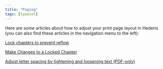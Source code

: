 ```yaml
---
title: "Paging"
tags: [typeset]
---
```

 
<html><body><section data-type="chapter" class="hsecchapter" data-hederis-type="hsecchapter" id="intro-paging" data-pi-attrs="id: intro-paging; data-tags: typeset;" role="doc-chapter" data-tags="typeset" data-author-name=" " data-book-title=" " title="Paging"><p class="hblkp" data-hederis-type="hblkp" id="ph9HmFptl">Here are some articles about how to adjust your print page layout in Hederis (you can also find these articles in the navigation menu to the left): </p><p class="hblkp" data-hederis-type="hblkp" id="p3BuZ5p3I"><a href="{% link _docs/page-locking.md %}" data-hederis-type="hspana" id="pnfMM21iu"><span class="Hyperlink" data-hederis-type="hspnspan" id="paN4mKopz">Lock chapters to prevent reflow</span></a></p><p class="hblkp" data-hederis-type="hblkp" id="pSerLA8yc"><a href="{% link _docs/locked-changes.md %}" data-hederis-type="hspana" id="pYPxyHqj9"><span class="Hyperlink" data-hederis-type="hspnspan" id="pGFL5sRL2">Make Changes to a Locked Chapter</span></a></p><p class="hblkp" data-hederis-type="hblkp" id="p1Hfeq644"><a href="{% link _docs/page-layout-menu.md %}" data-hederis-type="hspana" id="pr4cA7M2O"><span class="Hyperlink" data-hederis-type="hspnspan" id="pcaI6C4L9">Adjust letter spacing by tightening and loosening text (PDF-only)</span></a></p></section></body></html>
